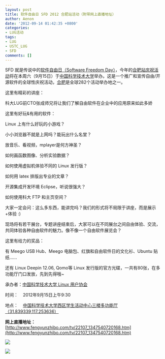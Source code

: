 ```yaml
---
layout: post
title: 软件自由日 SFD 2012 合肥站活动（附带网上直播地址）
author: Aenon
date: '2012-09-14 01:42:35 +0800'
categories:
- LUG活动
tags:
- LUG
- USTC_LUG
- SFD
comments: []
---
```

SFD 就是传说中的[软件自由日（Software Freedom Day）](http://softwarefreedomday.org/)，今年的[合肥站庆祝活动](http://wiki.softwarefreedomday.org/2012/China/Hefei)将在本周六（9月15日）于[中国科学技术大学](http://www.ustc.edu.cn/)举办。这是一个推广和宣传自由/开源软件的全球性庆祝活动，[合肥](http://wiki.softwarefreedomday.org/2012/China/Hefei)是全球282个活动举办地之一。

这里有精彩的讲座：

科大LUG前CTO张成师兄将让我们了解自由软件在企业中的应用原来如此多娇

这里有好玩&amp;有用的软件：

Linux 上有什么好玩的小游戏？

小小浏览器不就是上网吗？能玩出什么名堂？

放音乐、看视频，mplayer是何方神圣？

如何画函数图像、分析实验数据？

如何使用虚拟机体验不同的 Linux 发行版？

如何用 latex 排版出专业的文章？

开源集成开发环境 Eclipse，听说很强大？

如何使用科大 FTP 和主页空间？

大家一定会问：这么多东西，能讲完吗？我们的形式将不局限于讲座，而是展示+体验 :)

现场将有若干展台，专题讲座结束后，大家可以在不同展台之间自由体验、交流，共同体验各种自由软件的魅力。像不像一个自由软件展览会？

这里有给力的奖品：

有 Meego USB Hub、Meego 电脑包、红旗和自由软件日的文化衫、Ubuntu 贴纸……

还有 Linux Deepin 12.06, Qomo等 Linux 发行版的官方光碟，一共有80张，在多功能厅门口发放，先到先得哦~

承办者：[中国科学技术大学 Linux 用户协会](http://lug.ustc.edu.cn/)

时间：    2012年9月15日上午9:30

地点：    [中国科学技术大学西区学生活动中心三楼多功能厅 （31.839339,117.253636）](https://maps.google.com/maps?q=31.839426,+117.253668)

**网上直播地址：**[http://www.fengyunzhibo.com/tv/22107_1347540720168.htm](http://www.fengyunzhibo.com/tv/22107_1347540720168.htm)

![](http://home.ustc.edu.cn/~sunxilin/sfd/12SFD-01.jpg)

![](http://home.ustc.edu.cn/~sunxilin/sfd/12SFD-03.jpg)
